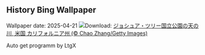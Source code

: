 ## History Bing Wallpaper
Wallpaper date: 2025-04-21
![](https://www.bing.com/th?id=OHR.JoshuaStars_JA-JP1506519282_UHD.jpg&w=1000)Download: [ジョシュア・ツリー国立公園の天の川, 米国 カリフォルニア州 (© Chao Zhang/Getty Images)](https://www.bing.com/th?id=OHR.JoshuaStars_JA-JP1506519282_UHD.jpg)

Auto get programm by LtgX
